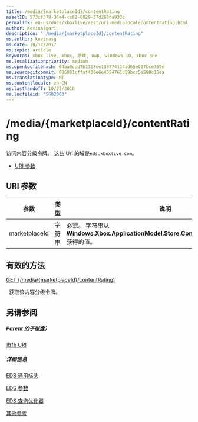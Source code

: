 ```yaml
---
title: /media/{marketplaceId}/contentRating
assetID: 573cf378-36a4-cc82-0029-37d268da933c
permalink: en-us/docs/xboxlive/rest/uri-medialocalecontentrating.html
author: KevinAsgari
description: " /media/{marketplaceId}/contentRating"
ms.author: kevinasg
ms.date: 10/12/2017
ms.topic: article
keywords: xbox live, xbox, 游戏, uwp, windows 10, xbox one
ms.localizationpriority: medium
ms.openlocfilehash: 64aa0cdd7b1167ee139774114ad65e507bce759e
ms.sourcegitcommit: 086001cffaf436e6e4324761d59bcc5e598c15ea
ms.translationtype: MT
ms.contentlocale: zh-CN
ms.lasthandoff: 10/27/2018
ms.locfileid: "5682003"
---
```

# <a name="mediamarketplaceidcontentrating"></a>/media/{marketplaceId}/contentRating
访问内容分级令牌。 这些 Uri 的域是`eds.xboxlive.com`。
 
  * [URI 参数](#ID4EV)
 
<a id="ID4EV"></a>

 
## <a name="uri-parameters"></a>URI 参数
 
| 参数| 类型| 说明| 
| --- | --- | --- | 
| marketplaceId| 字符串| 必需。 字符串从<b>Windows.Xbox.ApplicationModel.Store.Configuration.MarketplaceId</b>获得的值。| 
  
<a id="ID4EUB"></a>

 
## <a name="valid-methods"></a>有效的方法

[GET (/media/{marketplaceId}/contentRating)](uri-medialocalecontentratingget.md)

&nbsp;&nbsp;获取该内容分级令牌。
 
<a id="ID4E5B"></a>

 
## <a name="see-also"></a>另请参阅
 
<a id="ID4EAC"></a>

 
##### <a name="parent"></a>Parent 的子磁盘） 

[市场 URI](atoc-reference-marketplace.md)

  
<a id="ID4EKC"></a>

 
##### <a name="further-information"></a>详细信息 

[EDS 通用标头](../../additional/edscommonheaders.md)

 [EDS 参数](../../additional/edsparameters.md)

 [EDS 查询优化器](../../additional/edsqueryrefiners.md)

 [其他参考](../../additional/atoc-xboxlivews-reference-additional.md)

   